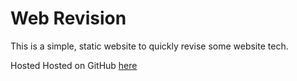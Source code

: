 # Web Revision

This is a simple, static website to quickly revise some website tech.

Hosted Hosted on GitHub [here](https://waimea-cjmooney.github.io/300dtd-web-revision/)